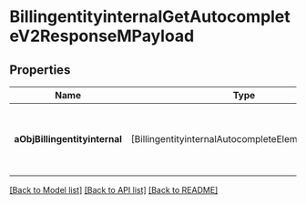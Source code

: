 # BillingentityinternalGetAutocompleteV2ResponseMPayload

## Properties
Name | Type | Description | Notes
------------ | ------------- | ------------- | -------------
**aObjBillingentityinternal** | [BillingentityinternalAutocompleteElementResponse] | An array of Billingentityinternal object containing the description, ID and active status about the element. | 

[[Back to Model list]](../README.md#documentation-for-models) [[Back to API list]](../README.md#documentation-for-api-endpoints) [[Back to README]](../README.md)


